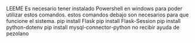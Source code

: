 LEEME
Es necesario tener instalado Powershell en windows para poder utilizar estos comandos.
estos comandos debajo son necesarios para que funcione el sistema.
pip install Flask
pip install Flask-Session
pip install python-dotenv
pip install mysql-connector-python
no recibir ayuda de pezolano
